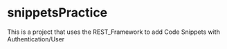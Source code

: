 # snippetsPractice
This is a project that uses the REST_Framework to add Code Snippets with Authentication/User
